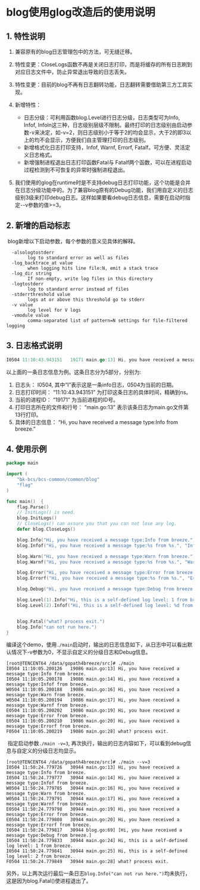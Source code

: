 # blog使用glog改造后的使用说明

## 1. 特性说明

1. 兼容原有的blog日志管理包中的方法，可无缝迁移。
2. 特性变更：CloseLogs函数不再是关闭日志打印，而是将缓存的所有日志刷到对应日志文件中，防止异常退出导致的日志丢失。
3. 特性变更：目前的blog不再有日志翻转功能，日志翻转需要借助第三方工具实现。
4. 新增特性：
   - 日志分级：可利用函数blog.Level进行日志分级，日志类型可为Info, Infof, Infoln这三种，日志级别层级不限制。最终打印的日志级别由启动参数-v来决定，如-v=2，则日志级别小于等于2的均会显示，大于2的即3以上的均不会显示，方便我们自主管理打印的日志级别。
   - 新增格式化日志打印支持，Infof, Warnf, Errorf, Fatalf。可方便、灵活定义日志格式。
   - 新增强制进程退出日志打印函数Fatal与 Fatalf两个函数，可以在进程启动过程检测到不可恢复的异常时强制进程退出。


5. 我们使用的glog在runtime时是不支持debug日志打印功能，这个功能是合并在日志分级功能中的。为了兼容blog原有的Debug功能，我们用自定义的日志级别3级来打印debug日志。这样如果要看debug日志信息，需要在启动时指定--v参数的值>=3。

## 2. 新增的启动标志

​	blog新增以下启动参数，每个参数的意义见具体的解释。

```
  -alsologtostderr
    	log to standard error as well as files
  -log_backtrace_at value
    	when logging hits line file:N, emit a stack trace
  -log_dir string
    	If non-empty, write log files in this directory
  -logtostderr
    	log to standard error instead of files
  -stderrthreshold value
    	logs at or above this threshold go to stderr
  -v value
    	log level for V logs
  -vmodule value
    	comma-separated list of pattern=N settings for file-filtered logging

```

## 3. 日志格式说明

```go
I0504 11:10:43.943151   19171 main.go:13] Hi, you have received a message type:Info from breeze.
```

以上面的一条日志信息为例。这条日志分为5部分，分别为:

1. 日志头： I0504, 其中“I”表示这是一条info日志，0504为当前的日期。
2. 日志打印时间： “11:10:43.943151” 为打印这条日志的具体时间，精确到ns。
3. 当前的进程ID： “19171” 为当前进程的ID号。
4. 打印日志所在的文件和行号： “main.go:13” 表示该条日志为main.go文件第13行打印。
5. 具体的日志信息： “Hi, you have received a message type:Info from breeze.”



## 4. 使用示例

```go
package main

import (
	"bk-bcs/bcs-common/common/blog"
	"flag"
)

func main()  {
	flag.Parse()
    // InitLogs() is need.
	blog.InitLogs()
    // CloseLogs() can assure you that you can not lose any log.
	defer blog.CloseLogs()

	blog.Info("Hi, you have received a message type:Info from breeze.")
	blog.Infof("Hi, you have received a message type:%s from %s.", "Infof", "breeze")

	blog.Warn("Hi, you have received a message type:Warn from breeze.")
	blog.Warnf("Hi, you have received a message type:%s from %s.", "Warnf", "breeze")

	blog.Error("Hi, you have received a message type:Error from breeze.")
	blog.Errorf("Hi, you have received a message type:%s from %s.", "Errorf", "breeze")

	blog.Debug("Hi, you have received a message type:Debug from breeze.")

	blog.Level(1).Info("Hi, this is a self-defined log level: 1 from breeze.")
	blog.Level(2).Infof("Hi, this is a self-defined log level: %d from %s.", 2, "breeze")


	blog.Fatal("what? process exit.")
	blog.Info("can not run here.")
}

```

​	编译这个demo，使用`./main`启动时，输出的日志信息如下，从日志中可以看出默认情况下-v参数为0，不显示自定义的分级日志和Debug信息。

```shell
[root@TENCENT64 /data/gopath4breeze/src]# ./main
I0504 11:10:05.200126   19086 main.go:13] Hi, you have received a message type:Info from breeze.
I0504 11:10:05.200178   19086 main.go:14] Hi, you have received a message type:Infof from breeze.
W0504 11:10:05.200188   19086 main.go:16] Hi, you have received a message type:Warn from breeze.
W0504 11:10:05.200194   19086 main.go:17] Hi, you have received a message type:Warnf from breeze.
E0504 11:10:05.200202   19086 main.go:19] Hi, you have received a message type:Error from breeze.
E0504 11:10:05.200210   19086 main.go:20] Hi, you have received a message type:Errorf from breeze.
F0504 11:10:05.200219   19086 main.go:28] what? process exit.

```

​	指定启动参数`./main -v=3`, 再次执行，输出的日志内容如下，可以看到debug信息与自定义的分级日志均显示。

```shell
[root@TENCENT64 /data/gopath4breeze/src]# ./main --v=3
I0504 11:50:24.779726   30944 main.go:13] Hi, you have received a message type:Info from breeze.
I0504 11:50:24.779777   30944 main.go:14] Hi, you have received a message type:Infof from breeze.
W0504 11:50:24.779785   30944 main.go:16] Hi, you have received a message type:Warn from breeze.
W0504 11:50:24.779791   30944 main.go:17] Hi, you have received a message type:Warnf from breeze.
E0504 11:50:24.779798   30944 main.go:19] Hi, you have received a message type:Error from breeze.
E0504 11:50:24.779808   30944 main.go:20] Hi, you have received a message type:Errorf from breeze.
I0504 11:50:24.779817   30944 blog.go:69] [Hi, you have received a message type:Debug from breeze.]
I0504 11:50:24.779833   30944 main.go:24] Hi, this is a self-defined log level: 1 from breeze.
I0504 11:50:24.779841   30944 main.go:25] Hi, this is a self-defined log level: 2 from breeze.
F0504 11:50:24.779849   30944 main.go:28] what? process exit.
```

​	另外，以上两次运行最后一条日志`blog.Info("can not run here.")`均未执行，这是因为blog.Fatal()使进程退出了。